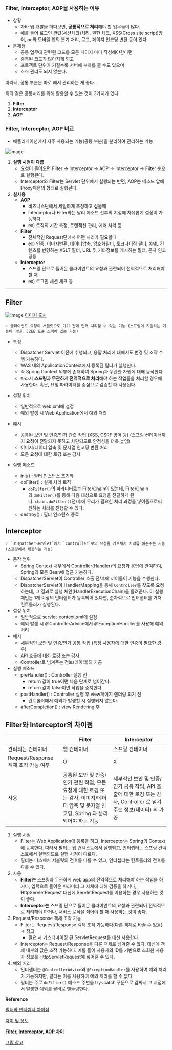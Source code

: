 ### **Filter, Interceptor, AOP을 사용하는 이유**

- 상황
    - 자바 웹 개발을 하다보면, **공통적으로 처리**해야 할 업무들이 많다.
    - 예를 들어 로그인 관련(세션체크)처리, 권한 체크, XSS(Cross site script)방어, pc와 모바일 웹의 분기 처리, 로그, 페이지 인코딩 변환 등이 있다.
- 문제점
    - 공통 업무에 관련된 코드를 모든 페이지 마다 작성해야한다면
    - 중복된 코드가 많아지게 되고
    - 프로젝트 단위가 커질수록 서버에 부하를 줄 수도 있으며
    - 소스 관리도 되지 않는다.

따라서, 공통 부분은 따로 빼서 관리하는 게 좋다.

위와 같은 공통처리를 위해 활용할 수 있는 것이 3가지가 있다.

1. **Filter**
2. **Interceptor**
3. **AOP**

### **Filter, Interceptor, AOP 비교**

- 애플리케이션에서 자주 사용되는 기능(공통 부분)을 분리하여 관리하는 기능

![image](https://user-images.githubusercontent.com/77563814/179697854-d7dce7a2-10b8-44b6-932e-d8bea7617810.png)




1. **실행 시점이 다름**
    - 요청이 들어오면 Filter → Interceptor → AOP → Interceptor → Filter 순으로 실행된다.
    - Interceptor와 Filter는 Servlet 단위에서 실행되는 반면, 
    AOP는 메소드 앞에 Proxy패턴의 형태로 실행된다.
2. **실사용**
    - **AOP**
        - 비즈니스단에서 세밀하게 조정하고 싶을때
        - Interceptor나 Filter와는 달리 메소드 전후의 지점에 자유롭게 설정이 가능하다.
        - ex) 로직의 시간 측정, 트랜잭션 관리, 에러 처리 등
    - **Filter**
        - 전체적인 Request단에서 어떤 처리가 필요할때
        - ex) 인증, 이미지변환, 데이터압축, 암호화필터, 토크나이징 필터, XML 컨텐츠를 변형하는 XSLT 필터, URL 및 기타정보를 캐시하는 필터, 문자 인코딩등
    - **Interceptor**
        - 스프링 단으로 들어온 클라이언트의 요청과 관련되어 전역적으로 처리해야 할 때
        - ex) 로그인 세션 체크 등

---


## **Filter**

![image](https://user-images.githubusercontent.com/77563814/179701034-fa8bd8f0-1b48-4e81-9d13-2d05878c612b.png) [이미지 출처](https://www.baeldung.com/spring-mvc-handlerinterceptor-vs-filter)

<aside>
    
    💡 클라이언트 요청이 서블릿으로 가기 전에 먼저 처리할 수 있는 기능 (스프링이 지원하는 기능이 아닌, J2EE 표준 스펙에 있는 기능)

</aside>

- 특징
    - Dispatcher Servlet 이전에 수행되고, 응답 처리에 대해서도 변경 및 조작 수행 가능하다.
    - WAS 내의 ApplicationContext에서 등록된 필터가 실행한다.
    - 즉 Spring Context 외부에 존재하여 Spring과 무관한 자원에 대해 동작한다.
    - 따라서 **스프링과 무관하게 전역적으로 처리**해야 하는 작업들을 처리할 경우에 사용한다. 혹은, 요청 파라미터를 중심으로 검증할 때 사용된다.

- 설정 위치
    - 일반적으로 web.xml에 설정
    - 예외 발생 시 Web Application에서 예외 처리
- 예시
    - 공통된 보안 및 인증/인가 관련 작업 (XSS, CSRF 방어 등) (스프링 컨테이너까지 요청이 전달되지 못하고 차단되므로 안정성을 더욱 높임)
    - 이미지/데이터 압축 및 문자열 인코딩 변환 처리
    - 모든 요청에 대한 로깅 또는 감사
- 실행 메소드
    - init() : 필터 인스턴스 초기화
    - doFilter() : 실제 처리 로직
        - `doFilter()`의 파라미터로는 FilterChain이 있는데, FilterChain의 `doFilter()`를 통해 다음 대상으로 요청을 전달하게 된다. `chain.doFilter()`전/후에 우리가 필요한 처리 과정을 넣어줌으로써 원하는 처리를 진행할 수 있다.
    - destroy() : 필터 인스턴스 종료


## **Interceptor**

<aside>
    
    💡 `DispatcherServlet`에서 `Controller`로의 요청을 가로채서 처리를 해준주는 기능 (스프링에서 제공하는 기능)

</aside>

- 동작 범위
    - Spring Context 내부에서 Controller(Handler)의 요청과 응답에 관여하여, Spring의 모든 Bean에 접근 가능하다.
    - DispatcherServlet이 Controller 호출 전/후에 끼어들어 기능을 수행한다.
    - DispatcherServlet이 HandlerMapping을 통해 `Controller`를 찾도록 요청하는데, 그 결과로 실행 체인(HandlerExecutionChain)을 돌려준다. 이 실행 체인은 1개 이상의 인터셉터가 등록되어 있다면, 순차적으로 인터셉터를 거쳐 컨트롤러가 실행된다.
- 설정 위치
    - 일반적으로 servlet-context.xml에 설정
    - 예외 발생 시 @ControllerAdvice에서 @ExceptionHandler를 사용해 예외 처리
- 예시
    - 세부적인 보안 및 인증/인가 공통 작업 (특정 사용자에 대한 인증이 필요한 경우)
    - API 호출에 대한 로깅 또는 감사
    - Controller로 넘겨주는 정보(데이터)의 가공
- 실행 메소드
    - preHandler() : Controller 실행 전
        - return 값이 true이면 다음 단계로 넘어간다.
        - return 값이 false이면 작업을 중지한다.
    - postHandler() : Controller 실행 후 view페이지 렌더링 되기 전
        - 컨트롤러에서 예외가 발생할 시 실행되지 않는다.
    - afterCompletion() : view Rendering 후



## **Filter와 Interceptor의 차이점**

|  | Filter | Interceptor |
| --- | --- | --- |
| 관리되는 컨테이너 | 웹 컨테이너 | 스프링 컨테이너 |
| Request/Response 객체 조작 가능 여부 | O | X |
| 사용 | 공통된 보안 및 인증/인가 관련 작업, 모든 요청에 대한 로깅 또는 감사, 이미지/데이터 압축 및 문자열 인코딩, Spring 과 분리되어야 하는 기능 | 세부적인 보안 및 인증/인가 공통 작업, API 호출에 대한 로깅 또는 감사, Controller 로 넘겨주는 정보(데이터) 의 가공 |

1. 실행 시점
    - Filter는 Web Application에 등록을 하고, Interceptor는 Spring의 Context에 등록한다. 따라서 필터는 웹 컨텍스트에서 실행되고, 인터셉터는 스프링 컨텍스트에서 실행되므로 실행 시점이 다르다.
    - 필터는 디스패처 서블릿의 전후를 다룰 수 있고, 인터셉터는 컨트롤러의 전후를 다룰 수 있다.
2. 사용
    - **Filter는** 스프링과 무관하게 web app의 전역적으로 처리해야 하는 작업을 하거나, 입력으로 들어온 파라미터 그 자체에 대해 검증을 하거나, HttpServletRequest 대신에 ServletRequest를 이용하는 경우 사용하는 것이 좋다.
    - **Interceptor는** 스프링 단으로 들어온 클라이언트의 요청과 관련되어 전역적으로 처리해야 하거나, 서비스 로직을 섞어야 할 때 사용하는 것이 좋다.
3. Request/Response 객체 조작 가능
    - Filter는 Request/Response 객체 조작 가능하다(다른 객체로 바꿀 수 있음). → [참고](https://supawer0728.github.io/2018/04/04/spring-filter-interceptor/)
        - 필요 시 커스터마이징 된 ServletRequest를 대신 사용한다.
    - Interceptor는 Request/Response을 다른 객체로 넘겨줄 수 없다. 대신에 객체 내부의 값은 조작 가능하다. 예를 들어 사용자의 ID를 기반으로 조회한 사용자 정보를 HttpServletRequest에 넣어줄 수 있다.
4. 예외 처리 
    - 인터셉터는 `@ControllerAdvice`와 `@ExceptionHandler`를 사용하여 예외 처리가 가능하지만, 필터는 이를 사용하여 예외 처리를 할 수 없다.
    - 필터는 주로 `doFilter()` 메소드 주변을 try~catch 구문으로 감싸서 그 시점에서 발생한 예외를 곧바로 핸들링한다.

**Reference**

[필터와 인터셉터 차이점](https://supawer0728.github.io/2018/04/04/spring-filter-interceptor/)

[차이 및 용도](https://goddaehee.tistory.com/154)

**[Filter, Interceptor, AOP 차이](https://goddaehee.tistory.com/154)**

[그림 참고](https://steady-coding.tistory.com/601)
